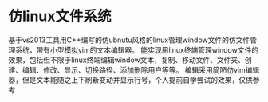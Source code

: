 # 仿linux文件系统
基于vs2013工具用C++编写的仿ubnutu风格的linux管理window文件的仿文件管理系统，带有小型模拟vim的文本编辑器。
能实现用linux终端管理window文件的效果，包括但不限于linux终端编辑window文本，复制、移动文件、文件夹、创建、编辑、修改、显示、切换路径、添加删除用户等等。
编辑采用简陋仿vim编辑器，但是文本能随之上下刷新变动并显示行号，个人提前自学尝试的效果，仅供参考
